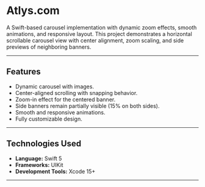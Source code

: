 # Atlys.com

A Swift-based carousel implementation with dynamic zoom effects, smooth animations, and responsive layout. This project demonstrates a horizontal scrollable carousel view with center alignment, zoom scaling, and side previews of neighboring banners.

---

## Features

- Dynamic carousel with images.
- Center-aligned scrolling with snapping behavior.
- Zoom-in effect for the centered banner.
- Side banners remain partially visible (15% on both sides).
- Smooth and responsive animations.
- Fully customizable design.

---

## Technologies Used

- **Language:** Swift 5  
- **Frameworks:** UIKit  
- **Development Tools:** Xcode 15+

---
